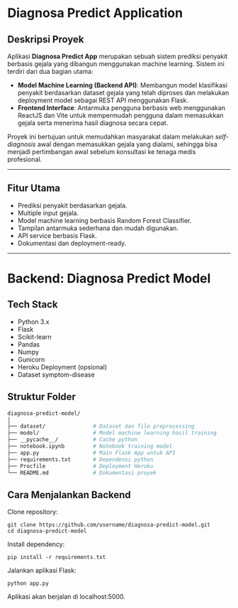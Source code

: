 # Diagnosa Predict Application

## Deskripsi Proyek

Aplikasi **Diagnosa Predict App** merupakan sebuah sistem prediksi penyakit berbasis gejala yang dibangun menggunakan machine learning. Sistem ini terdiri dari dua bagian utama:

- **Model Machine Learning (Backend API)**: Membangun model klasifikasi penyakit berdasarkan dataset gejala yang telah diproses dan melakukan deployment model sebagai REST API menggunakan Flask.
- **Frontend Interface**: Antarmuka pengguna berbasis web menggunakan ReactJS dan Vite untuk mempermudah pengguna dalam memasukkan gejala serta menerima hasil diagnosa secara cepat.

Proyek ini bertujuan untuk memudahkan masyarakat dalam melakukan *self-diagnosis* awal dengan memasukkan gejala yang dialami, sehingga bisa menjadi pertimbangan awal sebelum konsultasi ke tenaga medis profesional.

---

## Fitur Utama

- Prediksi penyakit berdasarkan gejala.
- Multiple input gejala.
- Model machine learning berbasis Random Forest Classifier.
- Tampilan antarmuka sederhana dan mudah digunakan.
- API service berbasis Flask.
- Dokumentasi dan deployment-ready.

---

# Backend: Diagnosa Predict Model

## Tech Stack

- Python 3.x
- Flask
- Scikit-learn
- Pandas
- Numpy
- Gunicorn
- Heroku Deployment (opsional)
- Dataset symptom-disease

## Struktur Folder

```bash
diagnosa-predict-model/
│
├── dataset/               # Dataset dan file preprocessing
├── model/                 # Model machine learning hasil training
├── __pycache__/           # Cache python
├── notebook.ipynb         # Notebook training model
├── app.py                 # Main Flask App untuk API
├── requirements.txt       # Dependensi python
├── Procfile               # Deployment Heroku
└── README.md              # Dokumentasi proyek
```

## Cara Menjalankan Backend
Clone repository:
```
git clone https://github.com/username/diagnosa-predict-model.git
cd diagnosa-predict-model
```

Install dependency:
```
pip install -r requirements.txt
```

Jalankan aplikasi Flask:
```
python app.py
```
Aplikasi akan berjalan di localhost:5000.
